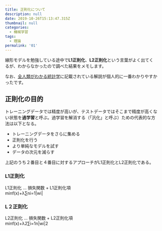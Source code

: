 ```yaml
---
title: 正則化について
description: null
date: 2019-10-26T15:13:47.315Z
thumbnail: null
categories:
  - 機械学習
tags:
  - 理論
permalink: '01'
---
```

線形モデルを勉強している途中で**L1正則化**、**L2正則化**という言葉がよく出てくるが、わからなかったので調べた結果をメモします。

なお、[全人類がわかる統計学](https://to-kei.net/neural-network/regularization/)に記載されている解説が個人的に一番わかりやすかったです。

## 正則化の目的
トレーニングデータでは精度が高いが、テストデータではそこまで精度が高くない状態を**過学習**と呼ぶ。過学習を解消する（「汎化」と呼ぶ）ための代表的な方法は以下となる。  
* トレーニングデータをさらに集める
* 正則化を行う
* より単純なモデルを試す
* データの次元を減らす

上記のうち２番目と４番目に対するアプローチがL1正則化とL2正則化である。

### L1正則化
L1正則化 ... 損失関数 + L1正則化項  
minf\(x\)+λ∑ni=1\|wi\|


### L２正則化
L2正則化 ... 損失関数 + L2正則化項  
minf\(x\)+λ2∑i=1n\|wi\|2





